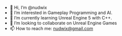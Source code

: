 - 👋 Hi, I’m @nudwix
- 👀 I’m interested in Gameplay Programming and AI.
- 🌱 I’m currently learning Unreal Engine 5 with C++.
- 💞️ I’m looking to collaborate on Unreal Engine Games
- 📫 How to reach me: nudwix@gmail.com

<!---
nudwix/nudwix is a ✨ special ✨ repository because its `README.md` (this file) appears on your GitHub profile.
You can click the Preview link to take a look at your changes.
--->
